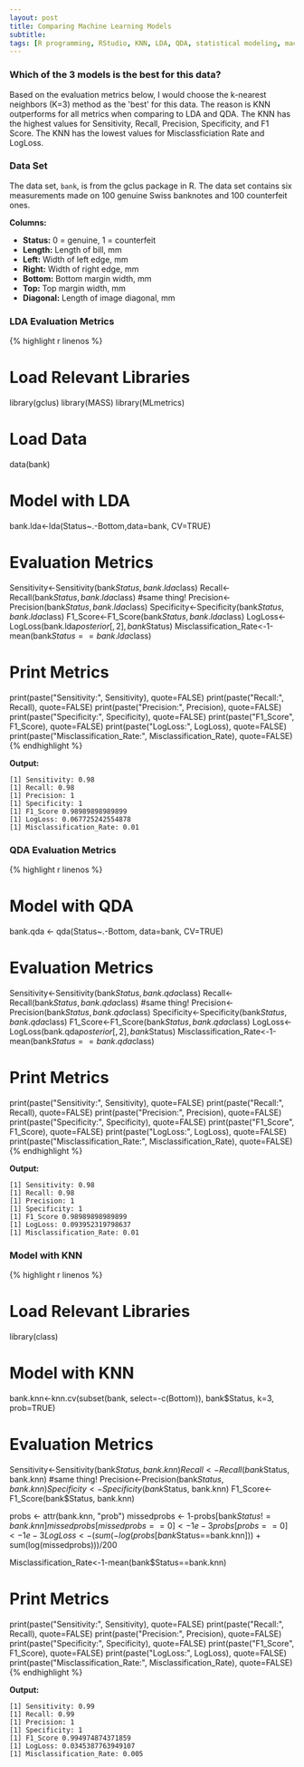 ```yaml
---
layout: post
title: Comparing Machine Learning Models
subtitle:
tags: [R programming, RStudio, KNN, LDA, QDA, statistical modeling, machine learning, supervised learning, confusion matrix, F1 score, logloss]
---
```


### Which of the 3 models is the best for this data?
Based on the evaluation metrics below, I would choose the k-nearest neighbors (K=3) method as the 'best' for this data. The reason is KNN outperforms for all metrics when comparing to LDA and QDA. The KNN has the highest values for Sensitivity, Recall, Precision, Specificity, and F1 Score. The KNN has the lowest values for Misclassficiation Rate and LogLoss.  

### Data Set
The data set, `bank`, is from the gclus package in R. The data set contains six measurements made on 100 genuine Swiss banknotes and 100 counterfeit ones.

**Columns:**
- **Status:** 0 = genuine, 1 = counterfeit
- **Length:** Length of bill, mm
- **Left:** Width of left edge, mm
- **Right:** Width of right edge, mm
- **Bottom:** Bottom margin width, mm
- **Top:** Top margin width, mm
- **Diagonal:** Length of image diagonal, mm

### LDA Evaluation Metrics
{% highlight r linenos %}
# Load Relevant Libraries
library(gclus)
library(MASS)
library(MLmetrics)

# Load Data
data(bank)

# Model with LDA
bank.lda<-lda(Status~.-Bottom,data=bank, CV=TRUE)

# Evaluation Metrics
Sensitivity<-Sensitivity(bank$Status, bank.lda$class)
Recall<-Recall(bank$Status, bank.lda$class) #same thing!
Precision<-Precision(bank$Status, bank.lda$class)
Specificity<-Specificity(bank$Status, bank.lda$class)
F1_Score<-F1_Score(bank$Status, bank.lda$class)
LogLoss<-LogLoss(bank.lda$posterior[,2], bank$Status)
Misclassification_Rate<-1-mean(bank$Status==bank.lda$class)

# Print Metrics
print(paste("Sensitivity:", Sensitivity), quote=FALSE)
print(paste("Recall:", Recall), quote=FALSE)
print(paste("Precision:", Precision), quote=FALSE)
print(paste("Specificity:", Specificity), quote=FALSE)
print(paste("F1_Score", F1_Score), quote=FALSE)
print(paste("LogLoss:", LogLoss), quote=FALSE)
print(paste("Misclassification_Rate:", Misclassification_Rate), quote=FALSE)
{% endhighlight %}

**Output:**
```
[1] Sensitivity: 0.98
[1] Recall: 0.98
[1] Precision: 1
[1] Specificity: 1
[1] F1_Score 0.98989898989899
[1] LogLoss: 0.067725242554878
[1] Misclassification_Rate: 0.01
```
### QDA Evaluation Metrics
{% highlight r linenos %}
# Model with QDA
bank.qda <- qda(Status~.-Bottom, data=bank, CV=TRUE)

# Evaluation Metrics
Sensitivity<-Sensitivity(bank$Status, bank.qda$class)
Recall<-Recall(bank$Status, bank.qda$class) #same thing!
Precision<-Precision(bank$Status, bank.qda$class)
Specificity<-Specificity(bank$Status, bank.qda$class)
F1_Score<-F1_Score(bank$Status, bank.qda$class)
LogLoss<-LogLoss(bank.qda$posterior[,2], bank$Status)
Misclassification_Rate<-1-mean(bank$Status==bank.qda$class)

# Print Metrics
print(paste("Sensitivity:", Sensitivity), quote=FALSE)
print(paste("Recall:", Recall), quote=FALSE)
print(paste("Precision:", Precision), quote=FALSE)
print(paste("Specificity:", Specificity), quote=FALSE)
print(paste("F1_Score", F1_Score), quote=FALSE)
print(paste("LogLoss:", LogLoss), quote=FALSE)
print(paste("Misclassification_Rate:", Misclassification_Rate), quote=FALSE)
{% endhighlight %}

**Output:**
```
[1] Sensitivity: 0.98
[1] Recall: 0.98
[1] Precision: 1
[1] Specificity: 1
[1] F1_Score 0.98989898989899
[1] LogLoss: 0.093952319798637
[1] Misclassification_Rate: 0.01
```
### Model with KNN
{% highlight r linenos %}
# Load Relevant Libraries
library(class)

# Model with KNN
bank.knn<-knn.cv(subset(bank, select=-c(Bottom)), bank$Status, k=3, prob=TRUE)

# Evaluation Metrics
Sensitivity<-Sensitivity(bank$Status, bank.knn)
Recall<-Recall(bank$Status, bank.knn) #same thing!
Precision<-Precision(bank$Status, bank.knn)
Specificity<-Specificity(bank$Status, bank.knn)
F1_Score<-F1_Score(bank$Status, bank.knn)


probs <- attr(bank.knn, "prob")
missedprobs <- 1-probs[bank$Status!=bank.knn]
missedprobs[missedprobs==0] <- 1e-3
probs[probs==0] <- 1e-3
LogLoss<-(sum(-log(probs[bank$Status==bank.knn])) + sum(log(missedprobs)))/200

Misclassification_Rate<-1-mean(bank$Status==bank.knn)

# Print Metrics
print(paste("Sensitivity:", Sensitivity), quote=FALSE)
print(paste("Recall:", Recall), quote=FALSE)
print(paste("Precision:", Precision), quote=FALSE)
print(paste("Specificity:", Specificity), quote=FALSE)
print(paste("F1_Score", F1_Score), quote=FALSE)
print(paste("LogLoss:", LogLoss), quote=FALSE)
print(paste("Misclassification_Rate:", Misclassification_Rate), quote=FALSE)
{% endhighlight %}

**Output:**
```
[1] Sensitivity: 0.99
[1] Recall: 0.99
[1] Precision: 1
[1] Specificity: 1
[1] F1_Score 0.994974874371859
[1] LogLoss: 0.0345387763949107
[1] Misclassification_Rate: 0.005
```
